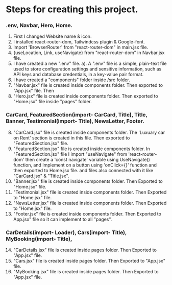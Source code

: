 # Steps for creating this project.

### .env, Navbar, Hero, Home.
1. First I changed Website name & icon.
2. I installed react-router-dom, Tailwindcss plugin & Google-font.
3. Import 'BrowserRouter' from "react-router-dom" in main.jsx file.
4. {useLocation, Link, useNavigate} from "react-router-dom" in Navbar.jsx file.
4. I have created a new ".env" file.
    a). A ".env" file is a simple, plain-text file used to store configuration settings and sensitive information, such as API keys and database credentials, in a key-value pair format.
5. I have created a "components" folder inside /src folder.
6. "Navbar.jsx" file is created inside components folder. Then exported to "App.jsx" file. Then
7. "Hero.jsx" file is created inside components folder. Then exported to "Home.jsx" file inside "pages" folder.


### CarCard, FeaturedSection(import- CarCard, Title), Title, Banner, Testimonial(import- Title), NewsLetter, Footer.
8. "CarCard.jsx" file is created inside components folder. The 'Luxuary car on Rent' section is created in this file. Then exported to "FeaturedSection.jsx" file.
9. "FeaturedSection.jsx" file is created inside components folder. In "FeaturedSection.jsx" file I import "useNavigate" from 'react-router-dom' then create a 'const navigate' variable using UseNavigate() function, and Implement on a button using 'onClick={}' function and then exported to Home.jsx file. and files also connected with it like "CarCard.jsx" & "Title.jsx".
10. "Banner.jsx" file is created inside components folder. Then Exported to "Home.jsx" file.
11. "Testimonial.jsx" file is created inside components folder. Then Exported to "Home.jsx" file.
12. "NewsLetter.jsx" file is created inside components folder. Then Exported to "Home.jsx" file.
13. "Footer.jsx" file is created inside components folder. Then Exported to App.jsx" file so it can implement to all "pages".


###  CarDetails(import- Loader), Cars(import- Title), MyBooking(import- Title), 
14. "CarDetails.jsx" file is created inside pages folder. Then Exported to "App.jsx" file.
15. "Cars.jsx" file is created inside pages folder. Then Exported to "App.jsx" file.
16. "MyBooking.jsx" file is created inside pages folder. Then Exported to "App.jsx" file.